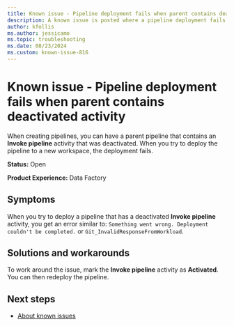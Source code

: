 ```yaml
---
title: Known issue - Pipeline deployment fails when parent contains deactivated activity
description: A known issue is posted where a pipeline deployment fails when parent contains deactivated activity.
author: kfollis
ms.author: jessicamo
ms.topic: troubleshooting  
ms.date: 08/23/2024
ms.custom: known-issue-816
---
```


# Known issue - Pipeline deployment fails when parent contains deactivated activity

When creating pipelines, you can have a parent pipeline that contains an **Invoke pipeline** activity that was deactivated. When you try to deploy the pipeline to a new workspace, the deployment fails.

**Status:** Open

**Product Experience:** Data Factory

## Symptoms

When you try to deploy a pipeline that has a deactivated **Invoke pipeline** activity, you get an error similar to: `Something went wrong. Deployment couldn't be completed.` or `Git_InvalidResponseFromWorkload`.

## Solutions and workarounds

To work around the issue, mark the **Invoke pipeline** activity as **Activated**. You can then redeploy the pipeline.

## Next steps

- [About known issues](https://support.fabric.microsoft.com/known-issues)

